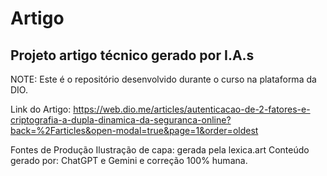 # Artigo

## Projeto artigo técnico gerado por I.A.s

NOTE: Este é o repositório desenvolvido durante o curso na plataforma da DIO.

Link do Artigo: 
https://web.dio.me/articles/autenticacao-de-2-fatores-e-criptografia-a-dupla-dinamica-da-seguranca-online?back=%2Farticles&open-modal=true&page=1&order=oldest

Fontes de Produção
Ilustração de capa: gerada pela lexica.art
Conteúdo gerado por: ChatGPT e Gemini e correção 100% humana.
